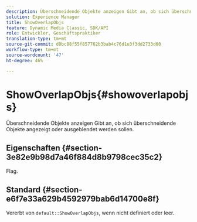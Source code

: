 ```yaml
---
description: Überschneidende Objekte anzeigen Gibt an, ob sich überschneidende Objekte angezeigt oder ausgeblendet werden sollen.
solution: Experience Manager
title: ShowOverlapObjs
feature: Dynamic Media Classic, SDK/API
role: Entwickler, Geschäftspraktiker
translation-type: tm+mt
source-git-commit: d0bc88f55f857762b3bab4c76d1e3f3dd2733d60
workflow-type: tm+mt
source-wordcount: '47'
ht-degree: 46%

---
```



# ShowOverlapObjs{#showoverlapobjs}

Überschneidende Objekte anzeigen Gibt an, ob sich überschneidende Objekte angezeigt oder ausgeblendet werden sollen.

## Eigenschaften {#section-3e82e9b98d7a46f884d8b9798cec35c2}

Flag.

## Standard {#section-e6f7e33a629b4592979bab6d14700e8f}

Vererbt von `default::ShowOverlapObjs`, wenn nicht definiert oder leer.
